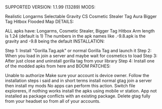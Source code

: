 SUPPORTED VERSION: 1.1.99 (13289)
MODS:

Realistic Longarms
Selectable Gravity
CS Cosmetic Stealer
Tag Aura
Bigger Tag Hitbox
Flooded Map
DETAILS:

ALL apks have: Longarms, Cosmetic Stealer, Bigger Tag Hitbox
Arm length is 1.24 (default is 1)
The numbers in the apk names like .-9.8.apk is the gravity and -9.8 being the default
INSTALLATION:

Step 1: Install "Gorilla.Tag.apk" or normal Gorilla Tag and launch it
Step 2: When you load in join a server and maybe wait for cosmetics to load
Step 3: After just close and uninstall gorilla tag from your library
Step 4: Install one of the modded apks from here and BOOM
PATCHES:

Unable to authorize
Make sure your account is device owner.
Follow the installation steps i said and in short terms install normal gtag join a server then install my mods
No apps can perform this action.
Switch file exploreres, if nothing works install the apks using mobile vr station.
App not installed as package conflicts with an existing package.
Delete gtag fully from your headset so from all of your accounts.
